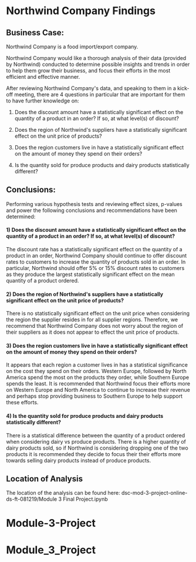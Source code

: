 # Northwind Company Findings

## Business Case:

Northwind Company is a food import/export company.  

Northwind Company would like a thorough analysis of their data (provided by Northwind) conducted to determine possible insights and trends in order to help them grow their business, and focus their efforts in the most efficient and effective manner.  

After reviewing Northwind Company's data, and speaking to them in a kick-off meeting, there are 4 questions in particular that are important for them to have further knowledge on:

1) Does the discount amount have a statistically significant effect on the quantity of a product in an order?  If so, at what level(s) of discount?

2) Does the region of Northwind's suppliers have a statistically significant effect on the unit price of products? 

3) Does the region customers live in have a statistically significant effect on the amount of money they spend on their orders?

4) Is the quantity sold for produce products and dairy products statistically different?

## Conclusions: 

Performing various hypothesis tests and reviewing effect sizes, p-values and power the following conclusions and recommendations have been determined:

#### 1) Does the discount amount have a statistically significant effect on the quantity of a product in an order?  If so, at what level(s) of discount?

The discount rate has a statistically significant effect on the quantity of a product in an order,  Northwind Company should continue to offer discount rates to customers to increase the quantity of products sold in an order. In particular, Northwind should offer 5% or 15% discount rates to customers as they produce the largest statistically significant effect on the mean quantity of a product ordered.

#### 2) Does the region of Northwind's suppliers have a statistically significant effect on the unit price of products? 

There is no statistically significant effect on the unit price when considering the region the supplier resides in for all supplier regions.  Therefore, we recommend that Northwind Company does not worry about the region of their suppliers as it does not appear to effect the unit price of products.

#### 3) Does the region customers live in have a statistically significant effect on the amount of money they spend on their orders?

It appears that each region a customer lives in has a statistical significance on the cost they spend on their orders.  Western Europe, followed by North America spend the most on the products they order, while Southern Europe spends the least.  It is recommended that Northwind focus their efforts more on Western Europe and North America to continue to increase their revenue and perhaps stop providing business to Southern Europe to help support these efforts.

#### 4) Is the quantity sold for produce products and dairy products statistically different?

There is a statistical difference between the quantity of a product ordered when considering dairy vs produce products.  There is a higher quantity of dairy products sold, so if Northwind is considering dropping one of the two products it is recommended they decide to focus their their efforts more towards selling dairy products instead of produce products.
    
## Location of Analysis
The location of the analysis can be found here: dsc-mod-3-project-online-ds-ft-081219/Module 3 Final Project.ipynb

# Module-3-Project
# Module_3_Project

